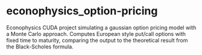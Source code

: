 # econophysics_option-pricing
Econophysics CUDA project simulating a gaussian option pricing model with a Monte Carlo approach. Computes European style put/call options with fixed time to maturity, comparing the output to the theoretical result from the Black-Scholes formula.
